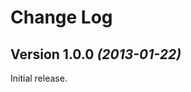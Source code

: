 Change Log
===============================================================================

Version 1.0.0 *(2013-01-22)*
----------------------------
Initial release.
